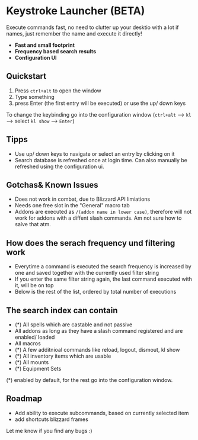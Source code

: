 # Keystroke Launcher (BETA)

Execute commands fast, no need to clutter up your desktio with a lot if names, just remember the name and execute it directly!

* **Fast and small footprint**
* **Frequency based search results**
* **Configuration UI**

## Quickstart

1. Press `ctrl+alt` to open the window
2. Type something
3. press Enter (the first entry will be executed) or use the up/ down keys

To change the keybinding go into the configuration window (`ctrl+alt` --> `kl` --> select `kl show` --> `Enter`)

## Tipps

* Use up/ down keys to navigate or select an entry by clicking on it
* Search database is refreshed once at login time. Can also manually be refreshed using the configuration ui.

## Gotchas& Known Issues

* Does not work in combat, due to Blizzard API limiations
* Needs one free slot in the "General" macro tab
* Addons are executed as `/(addon name in lower case)`, therefore will not work for addons with a diffent slash commands. Am not sure how to salve that atm.

## How does the serach frequency und filtering work

* Everytime a command is executed the search frequency is increased by one and saved together with the currently used filter string
* If you enter the same filter string again, the last command executed with it, will be on top
* Below is the rest of the list, ordered by total number of executions

## The search index can contain

* (*) All spells which are castable and not passive
* All addons as long as they have a slash command registered and are enabled/ loaded
* All macros
* (*) A few additnioal commands like reload, logout, dismout, kl show
* (*) All inventory items which are usable
* (*) All mounts
* (*) Equipment Sets

(*) enabled by default, for the rest go into the configuration window.

## Roadmap

* Add ability to execute subcommands, based on currently selected item
* add shortcuts blizzard frames

Let me know if you find any bugs :)
